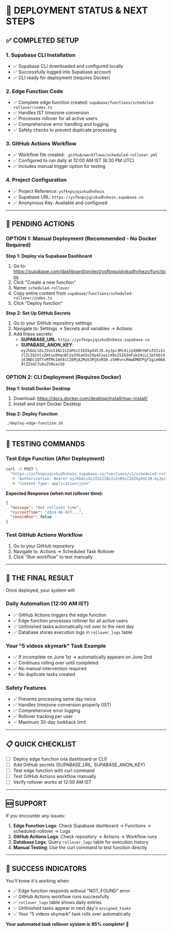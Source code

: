 # 🚀 **DEPLOYMENT STATUS & NEXT STEPS**

## ✅ **COMPLETED SETUP**

### **1. Supabase CLI Installation**
- ✅ Supabase CLI downloaded and configured locally
- ✅ Successfully logged into Supabase account
- ✅ CLI ready for deployment (requires Docker)

### **2. Edge Function Code**
- ✅ Complete edge function created: `supabase/functions/scheduled-rollover/index.ts`
- ✅ Handles IST timezone conversion
- ✅ Processes rollover for all active users
- ✅ Comprehensive error handling and logging
- ✅ Safety checks to prevent duplicate processing

### **3. GitHub Actions Workflow**
- ✅ Workflow file created: `.github/workflows/scheduled-rollover.yml`
- ✅ Configured to run daily at 12:00 AM IST (6:30 PM UTC)
- ✅ Includes manual trigger option for testing

### **4. Project Configuration**
- ✅ Project Reference: `ysfknpujqivkudhnhezx`
- ✅ Supabase URL: `https://ysfknpujqivkudhnhezx.supabase.co`
- ✅ Anonymous Key: Available and configured

---

## 🔄 **PENDING ACTIONS**

### **OPTION 1: Manual Deployment (Recommended - No Docker Required)**

**Step 1: Deploy via Supabase Dashboard**
1. Go to: https://supabase.com/dashboard/project/ysfknpujqivkudhnhezx/functions
2. Click "Create a new function"
3. Name: `scheduled-rollover`
4. Copy entire content from `supabase/functions/scheduled-rollover/index.ts`
5. Click "Deploy function"

**Step 2: Set Up GitHub Secrets**
1. Go to your GitHub repository settings
2. Navigate to: Settings → Secrets and variables → Actions
3. Add these secrets:
   - **SUPABASE_URL**: `https://ysfknpujqivkudhnhezx.supabase.co`
   - **SUPABASE_ANON_KEY**: `eyJhbGciOiJIUzI1NiIsInR5cCI6IkpXVCJ9.eyJpc3MiOiJzdXBhYmFzZSIsInJlZiI6InlzZmtucHVqcWl2a3VkaG5oZXp4Iiwicm9sZSI6ImFub24iLCJpYXQiOjE3NDc1OTYxMTMsImV4cCI6MjA2MzE3MjExM30.zSHRvncRmwEMNTPgfIgieN6A4tZ2VeCfu6uZV0xaiSQ`

### **OPTION 2: CLI Deployment (Requires Docker)**

**Step 1: Install Docker Desktop**
1. Download: https://docs.docker.com/desktop/install/mac-install/
2. Install and start Docker Desktop

**Step 2: Deploy Function**
```bash
./deploy-edge-function.sh
```

---

## 🧪 **TESTING COMMANDS**

### **Test Edge Function (After Deployment)**
```bash
curl -X POST \
  "https://ysfknpujqivkudhnhezx.supabase.co/functions/v1/scheduled-rollover" \
  -H "Authorization: Bearer eyJhbGciOiJIUzI1NiIsInR5cCI6IkpXVCJ9.eyJpc3MiOiJzdXBhYmFzZSIsInJlZiI6InlzZmtucHVqcWl2a3VkaG5oZXp4Iiwicm9sZSI6ImFub24iLCJpYXQiOjE3NDc1OTYxMTMsImV4cCI6MjA2MzE3MjExM30.zSHRvncRmwEMNTPgfIgieN6A4tZ2VeCfu6uZV0xaiSQ" \
  -H "Content-Type: application/json"
```

**Expected Response (when not rollover time):**
```json
{
  "message": "Not rollover time",
  "currentTime": "2024-06-02T...",
  "shouldRun": false
}
```

### **Test GitHub Actions Workflow**
1. Go to your GitHub repository
2. Navigate to: Actions → Scheduled Task Rollover
3. Click "Run workflow" to test manually

---

## 🎯 **THE FINAL RESULT**

Once deployed, your system will:

### **Daily Automation (12:00 AM IST)**
- ✅ GitHub Actions triggers the edge function
- ✅ Edge function processes rollover for all active users
- ✅ Unfinished tasks automatically roll over to the next day
- ✅ Database stores execution logs in `rollover_logs` table

### **Your "5 videos skymark" Task Example**
- ✅ If incomplete on June 1st → automatically appears on June 2nd
- ✅ Continues rolling over until completed
- ✅ No manual intervention required
- ✅ No duplicate tasks created

### **Safety Features**
- ✅ Prevents processing same day twice
- ✅ Handles timezone conversion properly (IST)
- ✅ Comprehensive error logging
- ✅ Rollover tracking per user
- ✅ Maximum 30-day lookback limit

---

## 📋 **QUICK CHECKLIST**

- [ ] Deploy edge function (via dashboard or CLI)
- [ ] Add GitHub secrets (SUPABASE_URL, SUPABASE_ANON_KEY)
- [ ] Test edge function with curl command
- [ ] Test GitHub Actions workflow manually
- [ ] Verify rollover works at 12:00 AM IST

---

## 🆘 **SUPPORT**

If you encounter any issues:

1. **Edge Function Logs**: Check Supabase dashboard → Functions → scheduled-rollover → Logs
2. **GitHub Actions Logs**: Check repository → Actions → Workflow runs
3. **Database Logs**: Query `rollover_logs` table for execution history
4. **Manual Testing**: Use the curl command to test function directly

---

## 🎉 **SUCCESS INDICATORS**

You'll know it's working when:
- ✅ Edge function responds without "NOT_FOUND" error
- ✅ GitHub Actions workflow runs successfully
- ✅ `rollover_logs` table shows daily entries
- ✅ Unfinished tasks appear in next day's `assigned_tasks`
- ✅ Your "5 videos skymark" task rolls over automatically

**Your automated task rollover system is 95% complete!** 🚀 